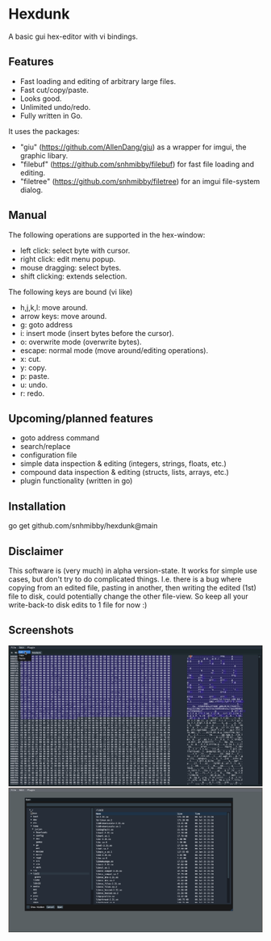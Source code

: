 # Hexdunk
A basic gui hex-editor with vi bindings.

## Features
- Fast loading and editing of arbitrary large files.
- Fast cut/copy/paste.
- Looks good.
- Unlimited undo/redo.
- Fully written in Go.

It uses the packages:
- "giu" (https://github.com/AllenDang/giu) as a wrapper for imgui, the graphic libary.
- "filebuf" (https://github.com/snhmibby/filebuf) for fast file loading and editing.
- "filetree" (https://github.com/snhmibby/filetree) for an imgui file-system dialog.

## Manual
The following operations are supported in the hex-window:
- left click: select byte with cursor.
- right click: edit menu popup.
- mouse dragging: select bytes.
- shift clicking: extends selection.

The following keys are bound (vi like)
- h,j,k,l: move around.
- arrow keys: move around.
- g: goto address
- i: insert mode (insert bytes before the cursor).
- o: overwrite mode (overwrite bytes).
- escape: normal mode (move around/editing operations).
- x: cut.
- y: copy.
- p: paste.
- u: undo.
- r: redo.

## Upcoming/planned features
- goto address command
- search/replace
- configuration file
- simple data inspection & editing (integers, strings, floats, etc.)
- compound data inspection & editing (structs, lists, arrays, etc.)
- plugin functionality (written in go)

## Installation
go get github.com/snhmibby/hexdunk@main

## Disclaimer
This software is (very much) in alpha version-state. It works for simple use cases,
but don't try to do complicated things.
I.e. there is a bug where copying from an edited file, pasting in another,
then writing the edited (1st) file to disk, could potentially change the other file-view. So keep all your write-back-to disk edits to 1 file for now :)

## Screenshots

![Image of HexDunk editing a selection](screenshots/selection_with_edit_menu.png)
![Image of the file dialog (proud of my work :X)](screenshots/open-dialog.png)
